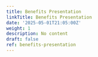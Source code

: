 ```yaml
---
title: Benefits Presentation
linkTitle: Benefits Presentation
date: '2025-05-01T21:05:00Z'
weight: 1
description: No content
draft: false
ref: benefits-presentation
---
```


